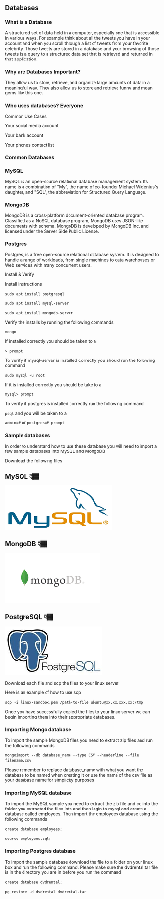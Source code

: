 ## Databases


### What is a Database

A structured set of data held in a computer, especially one that is accessible in various ways.
For example think about all the tweets you have in your account and when you scroll through a list of tweets from your favorite celebrity. Those tweets are stored in a database and your browsing of those tweets is a query to a structured data set that is retrieved and returned in that application.


### Why are Databases Important?

They allow us to store, retrieve, and organize large amounts of data in a meaningful way. They also allow us to store and retrieve funny and mean gems like this one.


### Who uses databases? Everyone

Common Use Cases

Your social media account

Your bank account

Your phones contact list

### Common Databases

### MySQL

MySQL is an open-source relational database management system. Its name is a combination of "My", the name of co-founder Michael Widenius's daughter, and "SQL", the abbreviation for Structured Query Language.

### MongoDB 

MongoDB is a cross-platform document-oriented database program. Classified as a NoSQL database program, MongoDB uses JSON-like documents with schema. MongoDB is developed by MongoDB Inc. and licensed under the Server Side Public License.

### Postgres

Postgres, is a free open-source relational database system. It is designed to handle a range of workloads, from single machines to data warehouses or Web services with many concurrent users.


Install & Verify

Install instructions

`sudo apt install postgresql`

`sudo apt install mysql-server`

`sudo apt install mongodb-server`

Verify the installs by running the following commands

`mongo`

If installed correctly you should be taken to a 

`> prompt`

To verify if mysql-server is installed correctly you should run the following command

`sudo mysql -u root`

If it is installed correctly you should be take to a 

`mysql> prompt`

To verify if postgres is installed correctly run the following command 

`psql` and you will be taken to a

`admin=#` or `postgres=# prompt`


### Sample databases

In order to understand how to use these database you will need to import a few sample databases into MySQL and MongoDB

Download the following files

## MySQL 👇🏾
[![MySQL Sample Database](mysql.png)](https://tekperfect-devops-uploads.s3-us-west-1.amazonaws.com/test_db-master.zip)

## MongoDB 👇🏾
[![MongoDB Sample Database](mongodb.png)](https://tekperfect-devops-uploads.s3-us-west-1.amazonaws.com/reviews.csv)

## PostgreSQL 👇🏾
[![PostgreSQL Sample Database](postgresql.png)](https://tekperfect-devops-uploads.s3-us-west-1.amazonaws.com/dvdrental.tar)

Download each file and scp the files to your linux server

Here is an example of how to use scp

`scp -i linux-sandbox.pem /path-to-file ubuntu@xx.xx.xxx.xx:/tmp`

Once you have successfully copied the files to your linux server we can begin importing them into their appropriate databases.

### Importing Mongo database

To import the sample MongoDB files you need to extract zip files and run the following commands

`mongoimport --db database_name --type CSV --headerline --file filename.csv`

Please remember to replace database_name with what you want the database to be named when creating it or use the name of the csv file as your database name for simplicity purposes


### Importing MySQL database

To import the MySQL sample you need to extract the zip file and cd into the folder you extracted the files into and then login to mysql and create a database called employees. Then import the employees database using the following commands

`create database employees;`

`source employees.sql;`


### Importing Postgres database

To import the sample database download the file to a folder on your linux box and run the following command. Please make sure the dvdrental.tar file is in the directory you are in before you run the command

`create database dvdrental;`

`pg_restore -d dvdrental dvdrental.tar`

